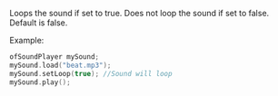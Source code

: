 Loops the sound if set to true. Does not loop the sound if set to false. Default is false.

Example:
```cpp
ofSoundPlayer mySound;
mySound.load("beat.mp3");
mySound.setLoop(true); //Sound will loop
mySound.play();
```
